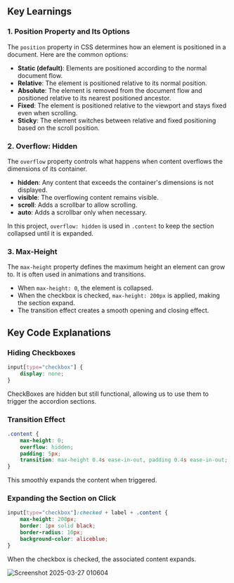 ## Key Learnings

### 1. Position Property and Its Options
The `position` property in CSS determines how an element is positioned in a document. Here are the common options:

- **Static (default)**: Elements are positioned according to the normal document flow.
- **Relative**: The element is positioned relative to its normal position.
- **Absolute**: The element is removed from the document flow and positioned relative to its nearest positioned ancestor.
- **Fixed**: The element is positioned relative to the viewport and stays fixed even when scrolling.
- **Sticky**: The element switches between relative and fixed positioning based on the scroll position.

### 2. Overflow: Hidden
The `overflow` property controls what happens when content overflows the dimensions of its container.

- **hidden**: Any content that exceeds the container's dimensions is not displayed.
- **visible**: The overflowing content remains visible.
- **scroll**: Adds a scrollbar to allow scrolling.
- **auto**: Adds a scrollbar only when necessary.

In this project, `overflow: hidden` is used in `.content` to keep the section collapsed until it is expanded.

### 3. Max-Height
The `max-height` property defines the maximum height an element can grow to. It is often used in animations and transitions.

- When `max-height: 0`, the element is collapsed.
- When the checkbox is checked, `max-height: 200px` is applied, making the section expand.
- The transition effect creates a smooth opening and closing effect.

## Key Code Explanations

### Hiding Checkboxes
```css
input[type="checkbox"] {
    display: none;
}
```
CheckBoxes are hidden but still functional, allowing us to use them to trigger the accordion sections.

### Transition Effect
```css
.content {
    max-height: 0;
    overflow: hidden;
    padding: 5px;
    transition: max-height 0.4s ease-in-out, padding 0.4s ease-in-out;
}
```
This smoothly expands the content when triggered.

### Expanding the Section on Click
```css
input[type="checkbox"]:checked + label + .content {
    max-height: 200px;
    border: 1px solid black;
    border-radius: 10px;
    background-color: aliceblue;
}
```
When the checkbox is checked, the associated content expands.

![Screenshot 2025-03-27 010604](https://github.com/user-attachments/assets/863d46b6-c92b-4ab6-9592-5731bdff9a10)
